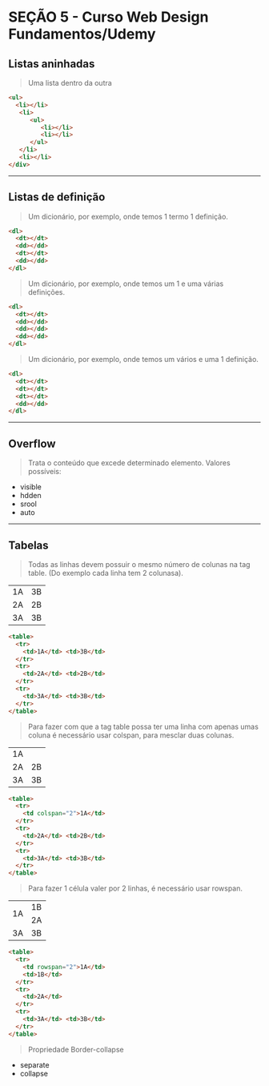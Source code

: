 # SEÇÃO 5 - Curso Web Design Fundamentos/Udemy

## Listas aninhadas 
> Uma lista dentro da outra

```html
<ul>
  <li></li>
   <li>
      <ul> 
         <li></li>
         <li></li>
      </ul>
   </li>
   <li></li>
</div>
```
___

## Listas de definição
> Um dicionário, por exemplo, onde temos 1 termo 1 definição.

```html
<dl>
  <dt></dt>
  <dd></dd>
  <dt></dt>
  <dd></dd>
</dl>
```
> Um dicionário, por exemplo, onde temos um 1 e uma várias definições.

```html
<dl>
  <dt></dt>
  <dd></dd>
  <dd></dd>
  <dd></dd>
</dl>
```
> Um dicionário, por exemplo, onde temos um vários e uma 1 definição.

```html
<dl>
  <dt></dt>
  <dt></dt>
  <dt></dt>
  <dd></dd>
</dl>
```
___

## Overflow
> Trata o conteúdo que excede determinado elemento.
Valores possíveis:
* visible
* hdden
* srool
* auto
___

## Tabelas
> Todas as linhas devem possuir o mesmo número de colunas na tag table. (Do exemplo cada linha tem 2 colunasa).

<table>
  <tr>
    <td>1A</td> <td>3B</td>
  </tr>
  <tr>
    <td>2A</td> <td>2B</td>
  </tr>  
  <tr>
    <td>3A</td> <td>3B</td>
  </tr>
</table>

```html
<table>
  <tr>
    <td>1A</td> <td>3B</td>
  </tr>
  <tr>
    <td>2A</td> <td>2B</td>
  </tr>  
  <tr>
    <td>3A</td> <td>3B</td>
  </tr>
</table>
```
> Para fazer com que a tag table possa ter uma linha com apenas umas coluna é necessário usar colspan, para mesclar duas colunas.

<table>
  <tr>
    <td colspan="2">1A</td>
  </tr>
  <tr>
    <td>2A</td> <td>2B</td>
  </tr>  
  <tr>
    <td>3A</td> <td>3B</td>
  </tr>
</table>

```html
<table>
  <tr>
    <td colspan="2">1A</td>
  </tr>
  <tr>
    <td>2A</td> <td>2B</td>
  </tr>  
  <tr>
    <td>3A</td> <td>3B</td>
  </tr>
</table>
```
> Para fazer 1 célula valer por 2 linhas, é necessário usar rowspan.

<table>
  <tr>
    <td rowspan="2">1A</td>
    <td>1B</td>
  </tr>
  <tr>
    <td>2A</td> 
  </tr>  
  <tr>
    <td>3A</td> <td>3B</td>
  </tr>
</table>

``` html 
<table>
  <tr>
    <td rowspan="2">1A</td>
    <td>1B</td>
  </tr>
  <tr>
    <td>2A</td> 
  </tr>  
  <tr>
    <td>3A</td> <td>3B</td>
  </tr>
</table>
```
> Propriedade Border-collapse
* separate
* collapse
